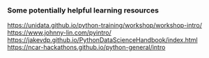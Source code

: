 ### Some potentially helpful learning resources

https://unidata.github.io/python-training/workshop/workshop-intro/
https://www.johnny-lin.com/pyintro/
https://jakevdp.github.io/PythonDataScienceHandbook/index.html
https://ncar-hackathons.github.io/python-general/intro
